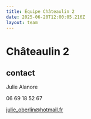 ```yaml
---
title: Équipe Châteaulin 2
date: 2025-06-20T12:00:05.216Z
layout: team
---
```


# Châteaulin 2



## contact 

Julie Alanore

06 69 18 52 67

julie_oberlin@hotmail.fr

